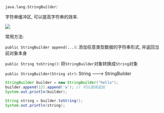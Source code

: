 `java.lang.StringBuilder`:

字符串缓冲区, 可以提高字符串的效率.

![](https://pic.superbed.cn/item/5d9d3c09451253d17880f32c.jpg)

常用方法:

`public StringBuilder append(...)`: 添加任意类型数据的字符串形式, 并返回当前对象本身

`public String toString()`: 将`StringBuilder`对象转换成`String`对象

`public StringBuilder(String str)`: String ---> StringBuilder

```java
StringBuilder builder = new StringBuilder("hello");
builder.append(12).append('a'); // 可以连续追加
System.out.println(builder);

String string = builder.toString();
System.out.println(string);

```

